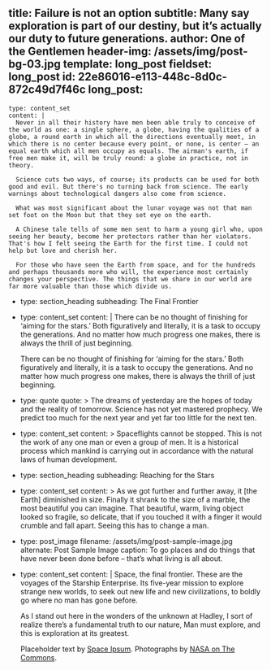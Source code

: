title: Failure is not an option
subtitle: Many say exploration is part of our destiny, but it’s actually our duty to future generations.
author: One of the Gentlemen
header-img: /assets/img/post-bg-03.jpg
template: long_post
fieldset: long_post
id: 22e86016-e113-448c-8d0c-872c49d7f46c
long_post:
  - 
    type: content_set
    content: |
      Never in all their history have men been able truly to conceive of the world as one: a single sphere, a globe, having the qualities of a globe, a round earth in which all the directions eventually meet, in which there is no center because every point, or none, is center — an equal earth which all men occupy as equals. The airman's earth, if free men make it, will be truly round: a globe in practice, not in theory.
        
      Science cuts two ways, of course; its products can be used for both good and evil. But there's no turning back from science. The early warnings about technological dangers also come from science.
        
      What was most significant about the lunar voyage was not that man set foot on the Moon but that they set eye on the earth.
        
      A Chinese tale tells of some men sent to harm a young girl who, upon seeing her beauty, become her protectors rather than her violators. That's how I felt seeing the Earth for the first time. I could not help but love and cherish her.
        
      For those who have seen the Earth from space, and for the hundreds and perhaps thousands more who will, the experience most certainly changes your perspective. The things that we share in our world are far more valuable than those which divide us.  
  - 
    type: section_heading
    subheading: The Final Frontier
  - 
    type: content_set
    content: |
      There can be no thought of finishing for ‘aiming for the stars.’ Both figuratively and literally, it is a task to occupy the generations. And no matter how much progress one makes, there is always the thrill of just beginning.
        
      There can be no thought of finishing for ‘aiming for the stars.’ Both figuratively and literally, it is a task to occupy the generations. And no matter how much progress one makes, there is always the thrill of just beginning.
  -
    type: quote
    quote: >
      The dreams of yesterday are the hopes of today and the reality of tomorrow. Science has not yet mastered prophecy. We predict too much for the next year and yet far too little for the next ten.
  -
    type: content_set
    content: >
      Spaceflights cannot be stopped. This is not the work of any one man or even a group of men. It is a historical process which mankind is carrying out in accordance with the natural laws of human development.
  - 
    type: section_heading
    subheading: Reaching for the Stars
  - 
    type: content_set
    content: >
      As we got further and further away, it [the Earth] diminished in size. Finally it shrank to the size of a marble, the most beautiful you can imagine. That beautiful, warm, living object looked so fragile, so delicate, that if you touched it with a finger it would crumble and fall apart. Seeing this has to change a man.
  - 
    type: post_image
    filename: /assets/img/post-sample-image.jpg
    alternate: Post Sample Image
    caption: To go places and do things that have never been done before – that’s what living is all about.
  - 
    type: content_set
    content: |
      Space, the final frontier. These are the voyages of the Starship Enterprise. Its five-year mission to explore strange new worlds, to seek out new life and new civilizations, to boldly go where no man has gone before.
        
      As I stand out here in the wonders of the unknown at Hadley, I sort of realize there’s a fundamental truth to our nature, Man must explore, and this is exploration at its greatest.
        
      Placeholder text by <a href="http://spaceipsum.com/">Space Ipsum</a>. Photographs by <a href="https://www.flickr.com/photos/nasacommons/">NASA on The Commons</a>.